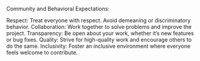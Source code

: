 Community and Behavioral Expectations:

Respect: Treat everyone with respect. Avoid demeaning or discriminatory behavior.
Collaboration: Work together to solve problems and improve the project.
Transparency: Be open about your work, whether it’s new features or bug fixes.
Quality: Strive for high-quality work and encourage others to do the same.
Inclusivity: Foster an inclusive environment where everyone feels welcome to contribute.
